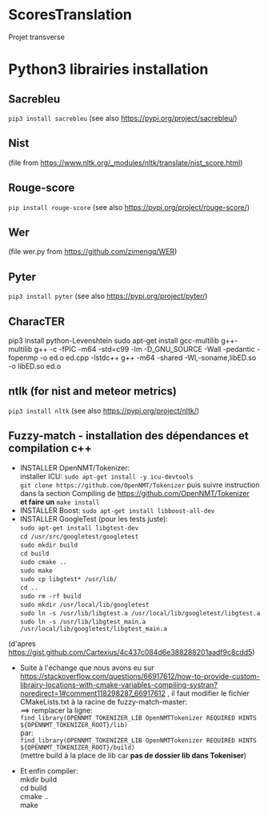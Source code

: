 # ScoresTranslation
Projet transverse

# Python3 librairies installation

## Sacrebleu
```pip3 install sacrebleu```
(see also https://pypi.org/project/sacrebleu/)

## Nist
(file from https://www.nltk.org/_modules/nltk/translate/nist_score.html)

## Rouge-score
```pip install rouge-score```
(see also https://pypi.org/project/rouge-score/)

## Wer
(file wer.py from https://github.com/zimengq/WER)

## Pyter
```pip3 install pyter```
(see also https://pypi.org/project/pyter/)

## CharacTER
pip3 install python-Levenshtein
sudo apt-get install gcc-multilib g++-multilib
g++ -c -fPIC -m64 -std=c99 -lm -D_GNU_SOURCE -Wall -pedantic -fopenmp -o ed.o ed.cpp -lstdc++
g++ -m64 -shared -Wl,-soname,libED.so -o libED.so ed.o

## ntlk (for nist and meteor metrics)
```pip3 install nltk```
(see also https://pypi.org/project/nltk/)


## Fuzzy-match - installation des dépendances et compilation c++

- INSTALLER OpenNMT/Tokenizer: <br>
 installer ICU: `sudo apt-get install -y icu-devtools`<br>
`git clone https://github.com/OpenNMT/Tokenizer` puis suivre instruction dans la section Compiling de https://github.com/OpenNMT/Tokenizer <br>
**et faire un** `make install`<br>
- INSTALLER Boost: `sudo apt-get install libboost-all-dev`<br>
- INSTALLER GoogleTest (pour les tests juste): <br>
`sudo apt-get install libgtest-dev`<br>
`cd /usr/src/googletest/googletest`<br>
`sudo mkdir build`<br>
`cd build`<br>
`sudo cmake ..`<br>
`sudo make`<br>
`sudo cp libgtest* /usr/lib/`<br>
`cd ..`<br>
`sudo rm -rf build`<br>
`sudo mkdir /usr/local/lib/googletest`<br>
`sudo ln -s /usr/lib/libgtest.a /usr/local/lib/googletest/libgtest.a`<br>
`sudo ln -s /usr/lib/libgtest_main.a /usr/local/lib/googletest/libgtest_main.a`<br>

(d'apres https://gist.github.com/Cartexius/4c437c084d6e388288201aadf9c8cdd5)<br>

- Suite à l'échange que nous avons eu sur https://stackoverflow.com/questions/66917612/how-to-provide-custom-librairy-locations-with-cmake-variables-compiling-systran?noredirect=1#comment118298287_66917612 , il faut modifier le fichier CMakeLists.txt à la racine de fuzzy-match-master:<br>
==> remplacer la ligne: <br>
`find_library(OPENNMT_TOKENIZER_LIB OpenNMTTokenizer REQUIRED HINTS ${OPENNMT_TOKENIZER_ROOT}/lib)`<br>
par:<br>
`find_library(OPENNMT_TOKENIZER_LIB OpenNMTTokenizer REQUIRED HINTS ${OPENNMT_TOKENIZER_ROOT}/build)`<br>
(mettre build à la place de lib car **pas de dossier lib dans Tokeniser**)<br>

- Et enfin compiler:  <br>
mkdir build<br>
cd build<br>
cmake ..<br>
make<br>

